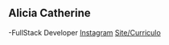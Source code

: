 ## Alicia Catherine
-FullStack Developer
[Instagram](https://instagram.com/ali.snull)
[Site/Curriculo](https://catheali.github.io/)